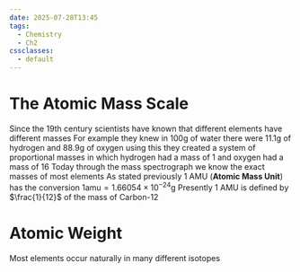 ```yaml
---
date: 2025-07-28T13:45
tags:
  - Chemistry
  - Ch2
cssclasses:
  - default
---
```

# The Atomic Mass Scale
Since the 19th century scientists have known that different elements have different masses
For example they knew in 100g of water there were 11.1g of hydrogen and 88.9g of oxygen using this they created a system of proportional masses in which hydrogen had a mass of 1 and oxygen had a mass of 16
Today through the mass spectrograph we know the exact masses of most elements
As stated previously 1 AMU (**Atomic Mass Unit**) has the conversion $1\text{amu}=1.66054\times10^{-24}\text{g}$ 
Presently 1 AMU is defined by $\frac{1}{12}$ of the mass of Carbon-12

# Atomic Weight
Most elements occur naturally in many different isotopes 